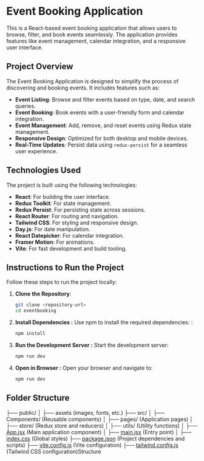 # Event Booking Application

This is a React-based event booking application that allows users to browse, filter, and book events seamlessly. The application provides features like event management, calendar integration, and a responsive user interface.

## Project Overview

The Event Booking Application is designed to simplify the process of discovering and booking events. It includes features such as:

- **Event Listing**: Browse and filter events based on type, date, and search queries.
- **Event Booking**: Book events with a user-friendly form and calendar integration.
- **Event Management**: Add, remove, and reset events using Redux state management.
- **Responsive Design**: Optimized for both desktop and mobile devices.
- **Real-Time Updates**: Persist data using `redux-persist` for a seamless user experience.

## Technologies Used

The project is built using the following technologies:

- **React**: For building the user interface.
- **Redux Toolkit**: For state management.
- **Redux Persist**: For persisting state across sessions.
- **React Router**: For routing and navigation.
- **Tailwind CSS**: For styling and responsive design.
- **Day.js**: For date manipulation.
- **React Datepicker**: For calendar integration.
- **Framer Motion**: For animations.
- **Vite**: For fast development and build tooling.

## Instructions to Run the Project

Follow these steps to run the project locally:

1. **Clone the Repository**:
   ```sh
   git clone <repository-url>
   cd eventbooking

2. **Install Dependencies :** Use npm to install the required dependencies: :
   ```sh
   npm install
3. **Run the Development Server :** Start the development server:
    ```sh
    npm run dev

4. **Open in Browser :** Open your browser and navigate to:
    ```sh
    npm run dev 

## Folder Structure
├── public/
│   ├── assets (images, fonts, etc.)
├── src/
│   ├── Components/ (Reusable components)
│   ├── pages/ (Application pages)
│   ├── store/ (Redux store and reducers)
│   ├── utils/ (Utility functions)
│   ├── [App.jsx](http://_vscodecontentref_/1) (Main application component)
│   ├── [main.jsx](http://_vscodecontentref_/2) (Entry point)
│   ├── [index.css](http://_vscodecontentref_/3) (Global styles)
├── [package.json](http://_vscodecontentref_/4) (Project dependencies and scripts)
├── [vite.config.js](http://_vscodecontentref_/5) (Vite configuration)
├── [tailwind.config.js](http://_vscodecontentref_/6) (Tailwind CSS configuration)Structure

